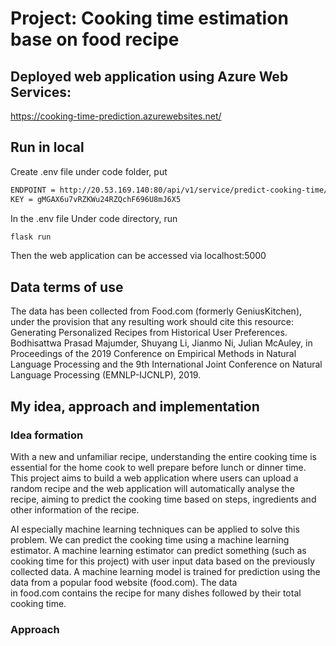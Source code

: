 # Project: Cooking time estimation base on food recipe 
## Deployed web application using Azure Web Services: 

https://cooking-time-prediction.azurewebsites.net/
## Run in local
Create .env file under code folder, put 
```bash
ENDPOINT = http://20.53.169.140:80/api/v1/service/predict-cooking-time/score
KEY = gMGAX6u7vRZKWu24RZQchF696U8mJ6X5
```
In the .env file
Under code directory, run 
```bash
flask run
```
Then the web application can be accessed via localhost:5000

## Data terms of use
The data has been collected from Food.com (formerly GeniusKitchen), under the provision that any resulting work should cite this resource:
Generating Personalized Recipes from Historical User Preferences. Bodhisattwa Prasad Majumder, Shuyang Li, Jianmo Ni, Julian McAuley, in Proceedings of the 2019 Conference on Empirical Methods in Natural Language Processing and the 9th International Joint Conference on Natural Language Processing (EMNLP-IJCNLP), 2019.
## My idea, approach and implementation
### Idea formation

With a new and unfamiliar recipe, understanding the entire cooking time is essential for the home cook to well prepare before lunch or dinner time. This project aims to build a web application where users can upload a random recipe and the web application will automatically analyse the recipe, aiming to predict the cooking time based on steps, ingredients and other information of the recipe.

AI especially machine learning techniques can be applied to solve this problem. We can predict the cooking time using a machine learning estimator. A machine learning estimator can predict something (such as cooking time for this project) with user input data based on the previously collected data. A machine learning model is trained for prediction using the data from a popular food website (food.com). The data in food.com contains the recipe for many dishes followed by their total cooking time.

### Approach
